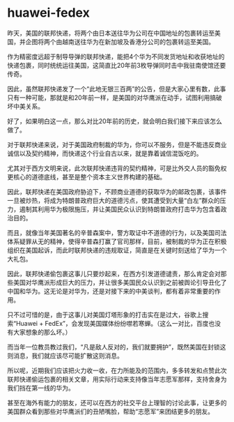 # huawei-fedex
昨天，美国的联邦快递，将两个由日本送往华为公司在中国地址的包裹转运至美国，并企图将两个由越南送往华为在新加坡及香港分公司的包裹转运至美国。

作为精密度远超于制导导弹的联邦快递，能把4个华为不同发货地址和收获地址的快递包裹，同时统统运往美国，这简直比20年前3枚导弹同时击中我驻南使馆还要传奇。

因此，虽然联邦快递发了一个“此地无银三百两”的公告，但是大家心里有数，此事只有一种可能，那就是和20年前一样，是美国的对华鹰派在动手，试图利用搞破坏中美关系。

好了，如果明白这一点，那么对比20年前的历史，就会明白我们接下来应该怎么做了。

对于联邦快递来说，对于美国政府制裁的华为，你可以不服务，但是不能违反商业诚信以及契约精神，而快递这个行业自古以来，就是靠着诚信混饭吃的。

尤其对于西方文明来说，此次联邦快递违背的契约精神，可是比外交人员的豁免权更核心的道德底线，甚至是整个资本主义世界构建的基础。

因此，联邦快递在美国政府胁迫下，不顾商业道德的获取华为的邮政包裹，该事件一旦被炒热，将成为特朗普政府巨大的道德污点，使其遭受到大量“白左”群众的压力，遏制其利用华为极限施压，并让美国民众认识到特朗普政府打击华为包含着政治目的。

而且，就像当年美国著名的辛普森案中，警方取证中不道德的行为，以及美国司法体系疑罪从无的精神，使得辛普森打赢了官司那样，目前，被制裁的华为正在积极组织在美国起诉，而此时联邦快递的违规取证，简直是在关键时刻送给了华为一个大礼包。

因此，联邦快递偷包裹这事儿只要炒起来，在西方引发道德谴责，那么肯定会对那些美国对华鹰派形成巨大的压力，并让很多美国民众认识到之前被舆论引导丑化了中国和华为。这无论是对华为，还是对接下来的中美谈判，都有着非常重要的作用。

只不过可惜的是，由于这事儿对美国灯塔形象的打击实在是过大，谷歌上搜索“Huawei + FedEx”，会发现美国媒体纷纷噤若寒蝉。（这么一对比，百度也没有大家想象的那么坏。）

而当年一位教员教过我们，“凡是敌人反对的，我们就要拥护”，既然美国在封锁这则消息，我们就应该尽可能扩散这则消息。

所以呢，近期我们应该把火力收一收，在力所能及的范围内，多多转发和点赞此次联邦快递偷运包裹的相关文章，用实际行动来支持像当年志愿军那样，支持舍身为我们挡在第一线的华为。

甚至在海外有能力的朋友，还可以在西方的社交平台上理智的讨论此事，让更多的美国群众看到那些对华鹰派们的丑陋嘴脸，帮助“志愿军”来团结更多的朋友。
